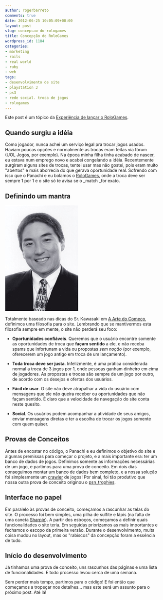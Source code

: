 ```yaml
---
author: rogerbarreto
comments: true
date: 2012-06-25 10:05:09+00:00
layout: post
slug: concepcao-do-rologames
title: Concepção do RoloGames
wordpress_id: 1184
categories:
- marketing
- rails
- real world
- ruby
- web
tags:
- desenvolvimento de site
- playstation 3
- ps3
- rede social. troca de jogos
- rologames
---
```


Este post é um tópico da [Experiência de lançar o RoloGames](http://1up4dev.org/2012/06/a-experiencia-de-lancar-o-rologames/).


## Quando surgiu a idéia


Como jogador, nunca achei um serviço legal pra trocar jogos usados. Haviam poucas opções e normalmente as trocas eram feitas via fórum (UOL Jogos, por exemplo). Na época minha filha tinha acabado de nascer, eu estava num emprego novo e acabei congelando a idéia. Recentemente surgiram alguns sites de trocas, tentei usar mas não gostei, pois eram muito "abertos" e mais aborrecia do que gerava oportunidade real. Sofrendo com isso que o Panachi e eu bolamos o [RoloGames](http://rologames.com.br), onde a troca deve ser sempre 1 por 1 e o site só te avisa se o _match _for exato.


## Definindo um mantra


[![A Arte do Começo - The Art of Start](/images/uploads/2012/06/kawasaki-sm.jpg)](http://www.youtube.com/watch?v=VKhEg79xLio)

Totalmente baseado nas dicas do Sr. Kawasaki em [A Arte do Começo](http://www.youtube.com/watch?v=VKhEg79xLio), definimos uma filosofia para o site. Lembrando que se mantivermos esta filosofia sempre em mente, o site não perderá seu foco:




  * **Oportunidades confiáveis**. Queremos que o usuário encontre somente as oportunidades de troca que **façam sentido** a ele, e não receba spams que infortunam a vida ou propostas _sem noção_ (por exemplo, oferecerem um jogo antigo em troca de um lançamento).


  * **Toda troca deve ser justa**. Infelizmente, é uma prática considerada normal a troca de 3 jogos por 1, onde pessoas ganham dinheiro em cima de jogadores. As propostas e trocas são sempre de um jogo por outro, de acordo com os desejos e ofertas dos usuários.


  * **Fácil de usar**. O site não deve atrapalhar a vida do usuário com mensagens que ele não queira receber ou oportunidades que não façam sentido. É claro que a velocidade de navegação do site conta neste quesito.


  * **Social**. Os usuários podem acompanhar a atividade de seus amigos, enviar mensagens diretas e ter a escolha de trocar os jogos somente com quem quiser.




## Provas de Conceitos


Antes de encostar no código, o Panachi e eu definimos o objetivo do site e algumas premissas para começar o projeto, e a mais importante era: ter um banco de dados de jogos. Definimos somente as informações necessárias de um jogo, e partimos para uma prova de conceito. Em dois dias conseguimos montar um banco de dados bem completo, e a nossa solução foi simplesmente um [crawler](http://1up4dev.org/2011/01/criando-um-webcrawler-de-modo-facil-e-rapido-com-ruby-e-nokogiri/) de jogos! Por sinal, foi tão produtivo que nossa outra prova de conceito originou o [psn_trophies](https://github.com/rogerleite/psn_trophies).


## Interface no papel


Em paralelo às provas de conceito, começamos a rascunhar as telas do site. O processo foi bem simples, uma pilha de sulfite e lápis (na falta de uma caneta [Sharpie](http://37signals.com/svn/posts/466-sketching-with-a-sharpie)). A partir dos esboços, começamos a definir quais funcionalidades o site teria. Em seguidas priorizamos as mais importantes e fechamos o escopo da primeira versão. Durante o desenvolvimento, muita coisa mudou no layout, mas os "rabiscos" da concepção foram a essência de tudo.


## Início do desenvolvimento


Já tinhamos uma prova de conceito, uns rascunhos das páginas e uma lista de funcionalidades. E todo processo levou cerca de uma semana.

Sem perder mais tempo, partimos para o código! E foi então que começamos a tropeçar nos detalhes... mas este será um assunto para o próximo post. Até lá!
